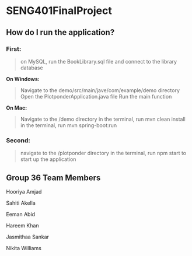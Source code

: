 # SENG401FinalProject

## How do I run the application?

### First: ###
>on MySQL, run the BookLibrary.sql file and connect to the library database

**On Windows:**

>Navigate to the demo/src/main/jave/com/example/demo directory
>Open the PlotponderApplication.java file
>Run the main function

**On Mac:**

>Navigate to the /demo directory
>in the terminal, run mvn clean install
>in the terminal, run mvn spring-boot:run

### Second: ###
>navigate to the /plotponder directory
>in the terminal, run npm start to start up the application

## Group 36 Team Members
Hooriya Amjad

Sahiti Akella

Eeman Abid

Hareem Khan

Jasmithaa Sankar 

Nikita Williams 